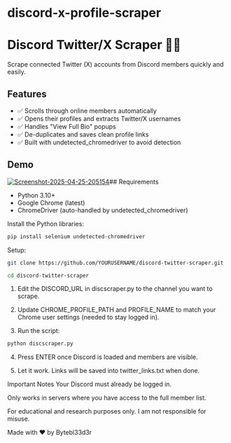 # discord-x-profile-scraper
# Discord Twitter/X Scraper 🕵️‍♂️

Scrape connected Twitter (X) accounts from Discord members quickly and easily.

## Features
- ✅ Scrolls through online members automatically
- ✅ Opens their profiles and extracts Twitter/X usernames
- ✅ Handles "View Full Bio" popups
- ✅ De-duplicates and saves clean profile links
- ✅ Built with undetected_chromedriver to avoid detection

## Demo
<a href="https://ibb.co/PvdCbgF9"><img src="https://i.ibb.co/YFxjKhPy/Screenshot-2025-04-25-205154.png" alt="Screenshot-2025-04-25-205154" border="0"></a>## Requirements
- Python 3.10+
- Google Chrome (latest)
- ChromeDriver (auto-handled by undetected_chromedriver)

Install the Python libraries:

```bash
pip install selenium undetected-chromedriver

```
Setup:
```bash
git clone https://github.com/YOURUSERNAME/discord-twitter-scraper.git
```
```bash
cd discord-twitter-scraper
```
1. Edit the DISCORD_URL in discscraper.py to the channel you want to scrape.

2. Update CHROME_PROFILE_PATH and PROFILE_NAME to match your Chrome user settings (needed to stay logged in).

3. Run the script:
  ```bash
python discscraper.py
``` 

4. Press ENTER once Discord is loaded and members are visible.

5. Let it work. Links will be saved into twitter_links.txt when done.

Important Notes
Your Discord must already be logged in.

Only works in servers where you have access to the full member list.

For educational and research purposes only. I am not responsible for misuse.

Made with ❤️ by Bytebl33d3r

